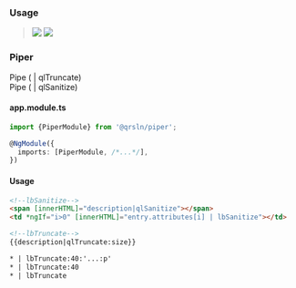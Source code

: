 ### Usage

> [![](https://img.shields.io/badge/Main-readme‌‌‌‌‌‌‌-white)](../../../../projects/utils/readme.desc.md)
> [![](https://img.shields.io/badge/readme-white)](../../../../projects/utils/Piper/Docs/readme.md)

### Piper

Pipe ( | qlTruncate)  
Pipe ( | qlSanitize)

#### app.module.ts

```typescript
import {PiperModule} from '@qrsln/piper';

@NgModule({
  imports: [PiperModule, /*...*/],
})
```  

#### Usage

```html
<!--lbSanitize-->
<span [innerHTML]="description|qlSanitize"></span>
<td *ngIf="i>0" [innerHTML]="entry.attributes[i] | lbSanitize"></td>

<!--lbTruncate-->
{{description|qlTruncate:size}}

* | lbTruncate:40:'...:p'
* | lbTruncate:40
* | lbTruncate
``` 
